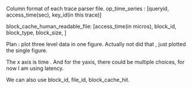 
Column format of each trace parser file.
op_time_series : [queryid, access_time(sec), key_id(in this trace)]

block_cache_human_readable_file: 
[access_time(in micros), block_id, block_type, block_size,  ]


Plan : plot three level data in one figure.
Actually not did that , just plotted the single figure.

The x axis is time .
And for the yaxis,  there could be multiple choices, for now I am using latency.

We can also use block_id, file_id, block_cache_hit.

